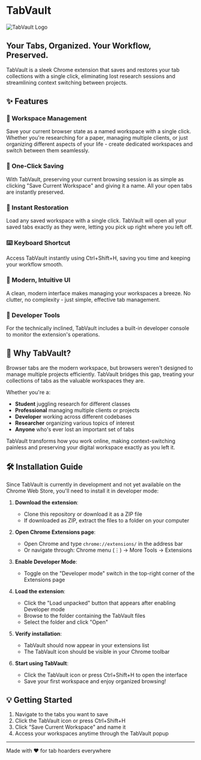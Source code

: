 # TabVault

![TabVault Logo](images/icon128.png)

## Your Tabs, Organized. Your Workflow, Preserved.

TabVault is a sleek Chrome extension that saves and restores your tab collections with a single click, eliminating lost research sessions and streamlining context switching between projects.

## ✨ Features

### 🔄 Workspace Management
Save your current browser state as a named workspace with a single click. Whether you're researching for a paper, managing multiple clients, or just organizing different aspects of your life - create dedicated workspaces and switch between them seamlessly.

### 💾 One-Click Saving
With TabVault, preserving your current browsing session is as simple as clicking "Save Current Workspace" and giving it a name. All your open tabs are instantly preserved.

### 🚀 Instant Restoration
Load any saved workspace with a single click. TabVault will open all your saved tabs exactly as they were, letting you pick up right where you left off.

### ⌨️ Keyboard Shortcut
Access TabVault instantly using Ctrl+Shift+H, saving you time and keeping your workflow smooth.

### 🎨 Modern, Intuitive UI
A clean, modern interface makes managing your workspaces a breeze. No clutter, no complexity - just simple, effective tab management.

### 🔧 Developer Tools
For the technically inclined, TabVault includes a built-in developer console to monitor the extension's operations.

## 🤔 Why TabVault?

Browser tabs are the modern workspace, but browsers weren't designed to manage multiple projects efficiently. TabVault bridges this gap, treating your collections of tabs as the valuable workspaces they are.

Whether you're a:
- **Student** juggling research for different classes
- **Professional** managing multiple clients or projects
- **Developer** working across different codebases
- **Researcher** organizing various topics of interest
- **Anyone** who's ever lost an important set of tabs

TabVault transforms how you work online, making context-switching painless and preserving your digital workspace exactly as you left it.

## 🛠️ Installation Guide

Since TabVault is currently in development and not yet available on the Chrome Web Store, you'll need to install it in developer mode:

1. **Download the extension**:
   - Clone this repository or download it as a ZIP file
   - If downloaded as ZIP, extract the files to a folder on your computer

2. **Open Chrome Extensions page**:
   - Open Chrome and type `chrome://extensions/` in the address bar
   - Or navigate through: Chrome menu (⋮) → More Tools → Extensions

3. **Enable Developer Mode**:
   - Toggle on the "Developer mode" switch in the top-right corner of the Extensions page

4. **Load the extension**:
   - Click the "Load unpacked" button that appears after enabling Developer mode
   - Browse to the folder containing the TabVault files
   - Select the folder and click "Open"

5. **Verify installation**:
   - TabVault should now appear in your extensions list
   - The TabVault icon should be visible in your Chrome toolbar

6. **Start using TabVault**:
   - Click the TabVault icon or press Ctrl+Shift+H to open the interface
   - Save your first workspace and enjoy organized browsing!

## 💡 Getting Started

1. Navigate to the tabs you want to save
2. Click the TabVault icon or press Ctrl+Shift+H
3. Click "Save Current Workspace" and name it
4. Access your workspaces anytime through the TabVault popup

---

Made with ❤️ for tab hoarders everywhere
